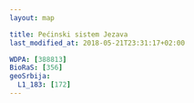```yaml
---
layout: map

title: Pećinski sistem Jezava
last_modified_at: 2018-05-21T23:31:17+02:00

WDPA: [388813]
BioRaS: [356]
geoSrbija:
  L1_183: [172]
---
```

